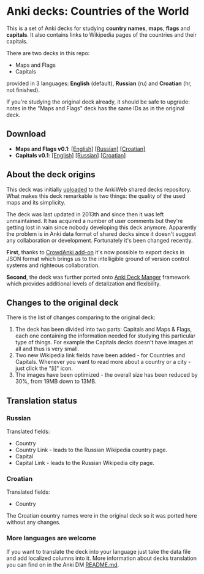 # Anki decks: Countries of the World

This is a set of Anki decks for studying **country names**, **maps**, **flags** and **capitals**.
It also contains links to Wikipedia pages of the countries and their capitals.

There are two decks in this repo:

- Maps and Flags
- Capitals

provided in 3 languages: **English** (default), **Russian** (ru) and **Croatian** (hr, not finished).

If you're studying the original deck already, it should be safe to upgrade: notes in the "Maps and Flags"
deck has the same IDs as in the original deck.

## Download

- **Maps and Flags v0.1**:
  [[English]](https://github.com/OnkelTem/anki-dm-countries/releases/download/v0.1/Geography__MapsFlags.apkg)
  [[Russian]](https://github.com/OnkelTem/anki-dm-countries/releases/download/v0.1/Geography__MapsFlags.ru.apkg)
  [[Croatian]](https://github.com/OnkelTem/anki-dm-countries/releases/download/v0.1/Geography__MapsFlags.hr.apkg)
- **Capitals v0.1**:
  [[English]](https://github.com/OnkelTem/anki-dm-countries/releases/download/v0.1/Geography__Capitals.apkg)
  [[Russian]](https://github.com/OnkelTem/anki-dm-countries/releases/download/v0.1/Geography__Capitals.ru.apkg)
  [[Croatian]](https://github.com/OnkelTem/anki-dm-countries/releases/download/v0.1/Geography__Capitals.hr.apkg)

## About the deck origins

This deck was initially [uploaded](https://ankiweb.net/shared/info/2915332392) to the AnkiWeb shared decks repository.
What makes this deck remarkable is two things: the quality of the used maps and its simplicity.

The deck was last updated in 2013th and since then it was left unmaintained. It has acquired a number of
user comments but they're getting lost in vain since nobody developing this deck anymore. Apparently the problem
is in Anki data format of shared decks since it doesn't suggest any collaboration or development. Fortunately it's been
changed recently.

**First**, thanks to [CrowdAnki add-on](https://github.com/Stvad/CrowdAnki) it's now possible to
export decks in JSON format which brings us to the intelligible ground of version control systems and righteous collaboration.

**Second**, the deck was further ported onto [Anki Deck Manger](https://github.com/OnkelTem/anki-dm) framework which
provides additional levels of detalization and flexibility.

## Changes to the original deck

There is the list of changes comparing to the original deck:

1. The deck has been divided into two parts: Capitals and Maps & Flags, each one containing the
information needed for studying this particular type of things. For example the Capitals decks doesn't have
images at all and thus is very small.
1. Two new Wikipedia link fields have been added - for Countries and Capitals. Whenever you want to read 
more about a country or a city - just click the "[i]" icon. 
1. The images have been optimized - the overall size has been reduced by 30%, from 19MB down to 13MB.

## Translation status

### Russian

Translated fields:

- Country
- Country Link - leads to the Russian Wikipedia country page.
- Capital
- Capital Link - leads to the Russian Wikipedia city page.

### Croatian

Translated fields:

- Country

The Croatian country names were in the original deck so it was ported here without any changes.

### More languages are welcome

If you want to translate the deck into your language just take the data file and add localized
columns into it. More information about decks translation you can find on in 
the Anki DM [README.md](https://github.com/OnkelTem/anki-dm#data-translation). 
 
